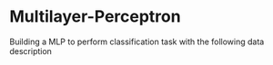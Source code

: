 # Multilayer-Perceptron
Building a MLP to perform classification task with the following data description
